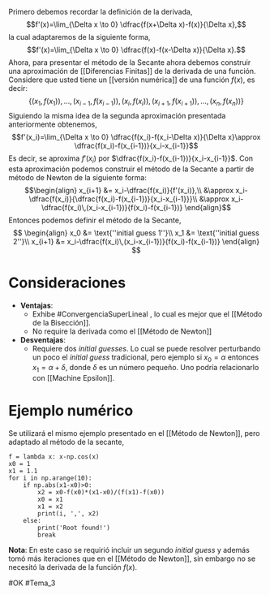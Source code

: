 Primero debemos recordar la definición de la derivada,
$$f'(x)=\lim_{\Delta x \to 0} \dfrac{f(x+\Delta x)-f(x)}{\Delta x},$$
la cual adaptaremos de la siguiente forma,
$$f'(x)=\lim_{\Delta x \to 0} \dfrac{f(x)-f(x-\Delta x)}{\Delta x}.$$
Ahora, para presentar el método de la Secante ahora debemos construir una aproximación de [[Diferencias Finitas]] de la derivada de una función. Considere que usted tiene un [[versión numérica]] de una función $f(x)$, es decir:
$$
\{(x_1,f(x_1)),\dots,(x_{i-1},f(x_{i-1})),(x_i,f(x_i)),(x_{i+1},f(x_{i+1})),\dots,(x_n,f(x_n))\}
$$
Siguiendo la misma idea de la segunda aproximación presentada anteriormente obtenemos,$$f'(x_i)=\lim_{\Delta x \to 0} \dfrac{f(x_i)-f(x_i-\Delta x)}{\Delta x}\approx \dfrac{f(x_i)-f(x_{i-1})}{x_i-x_{i-1}}$$
Es decir, se aproxima $f'(x_i)$ por $\dfrac{f(x_i)-f(x_{i-1})}{x_i-x_{i-1}}$. Con esta aproximación podemos construir el método de la Secante a partir de método de Newton de la siguiente forma: $$\begin{align}
x_{i+1} &= x_i-\dfrac{f(x_i)}{f'(x_i)},\\
	&\approx x_i-\dfrac{f(x_i)}{\dfrac{f(x_i)-f(x_{i-1})}{x_i-x_{i-1}}}\\
	&\approx x_i-\dfrac{f(x_i)\,(x_i-x_{i-1})}{f(x_i)-f(x_{i-1})}
\end{align}$$
Entonces podemos definir el método de la Secante,
$$
\begin{align}
x_0 &= \text{''initial guess 1''}\\
x_1 &= \text{''initial guess 2''}\\
x_{i+1} &= x_i-\dfrac{f(x_i)\,(x_i-x_{i-1})}{f(x_i)-f(x_{i-1})}
\end{align}
$$
# Consideraciones
- **Ventajas**:
	- Exhibe #ConvergenciaSuperLineal , lo cual es mejor que el [[Método de la Bisección]].
	- No require la derivada como el [[Método de Newton]]
- **Desventajas**:
	- Requiere dos *initial guesses*. Lo cual se puede resolver perturbando un poco el *initial guess* tradicional, pero ejemplo si $x_0=\alpha$  entonces $x_1=\alpha+\delta$, donde $\delta$ es un número pequeño. Uno podría relacionarlo con [[Machine Epsilon]].

# Ejemplo numérico
Se utilizará el mismo ejemplo presentado en el [[Método de Newton]], pero adaptado al método de la secante,
```run-python
f = lambda x: x-np.cos(x)
x0 = 1
x1 = 1.1
for i in np.arange(10):
	if np.abs(x1-x0)>0:  
		x2 = x0-f(x0)*(x1-x0)/(f(x1)-f(x0))
		x0 = x1
		x1 = x2 
		print(i, ',', x2)
	else:
		print('Root found!')
		break
```

**Nota**: En este caso se requirió incluir un segundo _initial guess_ y además tomó más iteraciones que en el [[Método de Newton]], sin embargo no se necesitó la derivada de la función $f(x)$.

#OK
#Tema_3